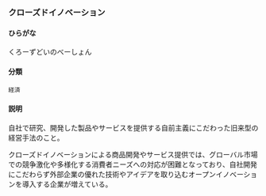 <div style="display:none;">

## [あ行](securities-terms?id=あ行)
## [か行](securities-terms?id=か行)

</div>

### クローズドイノベーション

#### ひらがな

くろーずどいのべーしょん

#### 分類

`経済`

#### 説明

自社で研究、開発した製品やサービスを提供する自前主義にこだわった旧来型の経営手法のこと。
クローズドイノベーションによる商品開発やサービス提供では、グローバル市場での競争激化や多様化する消費者ニーズへの対応が困難となっており、自社開発にこだわらず外部企業の優れた技術やアイデアを取り込むオープンイノベーションを導入する企業が増えている。

<div style="display:none;">

## [さ行](securities-terms?id=さ行)
## [た行](securities-terms?id=た行)
## [な行](securities-terms?id=な行)
## [は行](securities-terms?id=は行)
## [ま行](securities-terms?id=ま行)
## [や行](securities-terms?id=や行)
## [ら行](securities-terms?id=ら行)
## [わ行](securities-terms?id=わ行)
## [英数字・記号](securities-terms?id=英数字・記号)

</div>

